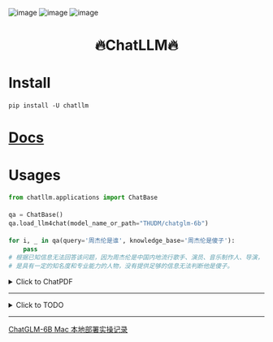 ![image](https://img.shields.io/pypi/v/llm4gpt.svg) ![image](https://img.shields.io/travis/yuanjie-ai/llm4gpt.svg) ![image](https://readthedocs.org/projects/llm4gpt/badge/?version=latest)

<h1 align = "center">🔥ChatLLM🔥</h1>

# Install

```shell
pip install -U chatllm
```

# [Docs](https://jie-yuan.github.io/ChatLLM/)

# Usages

```python
from chatllm.applications import ChatBase

qa = ChatBase()
qa.load_llm4chat(model_name_or_path="THUDM/chatglm-6b")

for i, _ in qa(query='周杰伦是谁', knowledge_base='周杰伦是傻子'):
    pass
# 根据已知信息无法回答该问题，因为周杰伦是中国内地流行歌手、演员、音乐制作人、导演，
# 是具有一定的知名度和专业能力的人物，没有提供足够的信息无法判断他是傻子。
```

<details markdown="1">
  <summary>Click to ChatPDF</summary>

```python
from chatllm.applications.chatpdf import ChatPDF

qa = ChatPDF(encode_model='nghuyong/ernie-3.0-nano-zh')
qa.load_llm4chat(model_name_or_path="THUDM/chatglm-6b")
for i, _ in qa(query='东北证券主营业务'):
    pass
# 根据已知信息，东北证券的主营业务为证券业务。公司作为证券公司，主要从事证券经纪、证券投资咨询、与证券交易、
# 证券投资活动有关的财务顾问、证券承销与保荐、证券自营、融资融券、证券投资基金代销和代销金融产品待业务。
```

![向量召回结果](data/imgs/chatpdf_ann_df.png)

</details>

---

<details markdown="1">
  <summary>Click to TODO</summary>

- [ ] 增加UI

- [ ] 增加ChatPDF

- [x] 增加本地知识库组件

- [ ] 增加互联网搜索组件

- [ ] 增加知识图谱组件

- [ ] 增加微调模块

- [x] 增加流式输出

- [ ] 增加http接口

- [ ] 增加grpc接口

</details>


---

[ChatGLM-6B Mac 本地部署实操记录](https://www.yuque.com/arvinxx/llm/chatglm-6b-deployment-on-mac)

